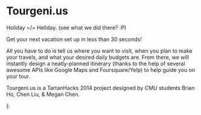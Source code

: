 Tourgeni.us
================
Holiday =/= Hellday. (see what we did there? :P)
  
Get your next vacation set up in less than 30 seconds!
  
All you have to do is tell us where you want to visit, when you plan to make your travels, and what your desired daily budgets are. From there, we will instantly design a neatly-planned itinerary (thanks to the help of several awesome APIs like Google Maps and Foursquare/Yelp) to help guide you on your tour.
  
Tourgeni.us is a TartanHacks 2014 project designed by CMU students Brian Ho, Chen Liu, & Megan Chen.

(:
